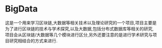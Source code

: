 # BigData
这是一个用来学习区块链,大数据等相关技术以及理论研究的一个项目,项目主要是为了进行区块链的技术与学术探究,以及大数据,包括分布式数据库等相关的研究,
项目会从区块链/大数据等几个模块进行区分,另外还要注意的是进行学术研究与项目研究相结合的方式来进行.
